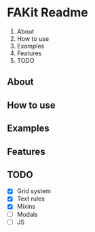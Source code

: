 # FAKit Readme
1. About
1. How to use
1. Examples
1. Features
1. TODO

## About
## How to use
## Examples
## Features
## TODO
- [x] Grid system
- [x] Text rules
- [x] Mixins
- [ ] Modals
- [ ] JS